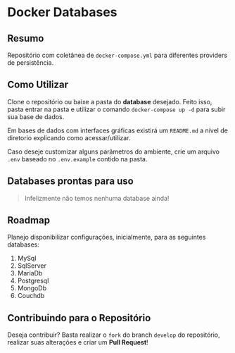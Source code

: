 # Docker Databases

## Resumo

Repositório com coletânea de `docker-compose.yml` para diferentes providers de persistência.

## Como Utilizar

Clone o repositório ou baixe a pasta do **database** desejado. Feito isso, pasta entrar na pasta e utilizar o comando `docker-compose up -d` para subir sua base de dados.

Em bases de dados com interfaces gráficas existirá um `README.md` a nível de diretorio explicando como acessar/utilizar.

Caso deseje customizar alguns parâmetros do ambiente, crie um arquivo `.env` baseado no `.env.example` contido na pasta.

## Databases prontas para uso

> Infelizmente não temos nenhuma database ainda!

## Roadmap

Planejo disponibilizar configurações, inicialmente, para as seguintes databases:

1. MySql
2. SqlServer
3. MariaDb
4. Postgresql
5. MongoDb
6. Couchdb

## Contribuindo para o Repositório

Deseja contribuir? Basta realizar o `fork` do branch `develop` do repositório, realizar suas alterações e criar um **Pull Request**!
